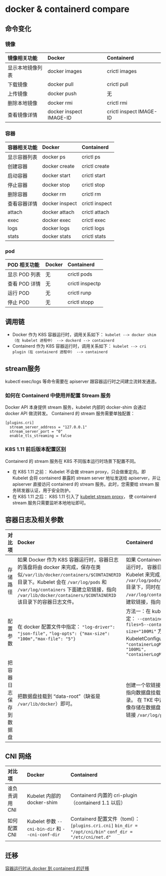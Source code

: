 # docker & containerd compare



## 命令变化

### 镜像

| 镜像相关功能     | Docker                  | Containerd              |
| :--------------- | :---------------------- | :---------------------- |
| 显示本地镜像列表 | docker images           | crictl images           |
| 下载镜像         | docker pull             | crictl pull             |
| 上传镜像         | docker push             | 无                      |
| 删除本地镜像     | docker rmi              | crictl rmi              |
| 查看镜像详情     | docker inspect IMAGE-ID | crictl inspect IMAGE-ID |

### 容器

| 容器相关功能 | Docker         | Containerd     |
| :----------- | :------------- | :------------- |
| 显示容器列表 | docker ps      | crictl ps      |
| 创建容器     | docker create  | crictl create  |
| 启动容器     | docker start   | crictl start   |
| 停止容器     | docker stop    | crictl stop    |
| 删除容器     | docker rm      | crictl rm      |
| 查看容器详情 | docker inspect | crictl inspect |
| attach       | docker attach  | crictl attach  |
| exec         | docker exec    | crictl exec    |
| logs         | docker logs    | crictl logs    |
| stats        | docker stats   | crictl stats   |

### pod

| POD 相关功能  | Docker | Containerd      |
| :------------ | :----- | :-------------- |
| 显示 POD 列表 | 无     | crictl pods     |
| 查看 POD 详情 | 无     | crictl inspectp |
| 运行 POD      | 无     | crictl runp     |
| 停止 POD      | 无     | crictl stopp    |



## 调用链

- Docker 作为 K8S 容器运行时，调用关系如下：
  `kubelet --> docker shim （在 kubelet 进程中） --> dockerd --> containerd`
- Containerd 作为 K8S 容器运行时，调用关系如下：
  `kubelet --> cri plugin（在 containerd 进程中） --> containerd`



## stream服务

kubectl exec/logs 等命令需要在 apiserver 跟容器运行时之间建立流转发通道。

### 如何在 Containerd 中使用并配置 Stream 服务

Docker API 本身提供 stream 服务，kubelet 内部的 docker-shim 会通过 docker API 做流转发。
Containerd 的 stream 服务需要单独配置：

```
[plugins.cri]
  stream_server_address = "127.0.0.1"
  stream_server_port = "0"
  enable_tls_streaming = false
```

### K8S 1.11 前后版本配置区别

Containerd 的 stream 服务在 K8S 不同版本运行时场景下配置不同。

- 在 K8S 1.11 之前：
  Kubelet 不会做 stream proxy，只会做重定向。即 Kubelet 会将 containerd 暴露的 stream server 地址发送给 apiserver，并让 apiserver 直接访问 containerd 的 stream 服务。此时，您需要给 stream 服务转发器认证，用于安全防护。
- 在 K8S 1.11 之后：
  K8S 1.11 引入了 [kubelet stream proxy](https://github.com/kubernetes/kubernetes/pull/64006)， 使 containerd stream 服务只需要监听本地地址即可。



## 容器日志及相关参数

| 对比项                 | Docker                                                       | Containerd                                                   |
| :--------------------- | :----------------------------------------------------------- | :----------------------------------------------------------- |
| 存储路径               | 如果 Docker 作为 K8S 容器运行时，容器日志的落盘将由 docker 来完成，保存在类似`/var/lib/docker/containers/$CONTAINERID` 目录下。Kubelet 会在 `/var/log/pods` 和 `/var/log/containers` 下面建立软链接，指向 `/var/lib/docker/containers/$CONTAINERID` 该目录下的容器日志文件。 | 如果 Containerd 作为 K8S 容器运行时， 容器日志的落盘由 Kubelet 来完成，保存至 `/var/log/pods/$CONTAINER_NAME` 目录下，同时在 `/var/log/containers` 目录下创建软链接，指向日志文件。 |
| 配置参数               | 在 docker 配置文件中指定： `"log-driver": "json-file",` `"log-opts": {"max-size": "100m","max-file": "5"}` | 方法一：在 kubelet 参数中指定： `--container-log-max-files=5--container-log-max-size="100Mi"` 方法二：在 KubeletConfiguration 中指定： `"containerLogMaxSize": "100Mi",` `"containerLogMaxFiles": 5,` |
| 把容器日志保存到数据盘 | 把数据盘挂载到 “data-root”（缺省是 `/var/lib/docker`）即可。 | 创建一个软链接 `/var/log/pods` 指向数据盘挂载点下的某个目录。 在 TKE 中选择“将容器和镜像存储在数据盘”，会自动创建软链接 `/var/log/pods`。 |



## CNI 网络

| 对比项         | Docker                                           | Containerd                                                   |
| :------------- | :----------------------------------------------- | :----------------------------------------------------------- |
| 谁负责调用 CNI | Kubelet 内部的 docker-shim                       | Containerd 内置的 cri-plugin（containerd 1.1 以后）          |
| 如何配置 CNI   | Kubelet 参数 `--cni-bin-dir` 和 `--cni-conf-dir` | Containerd 配置文件（toml）： `[plugins.cri.cni]` `bin_dir = "/opt/cni/bin"` `conf_dir = "/etc/cni/net.d"` |



## 迁移

[容器运行时从 docker 到 containerd 的迁移](https://www.infoq.cn/article/odslclsjvo8bnx*mbrbk)